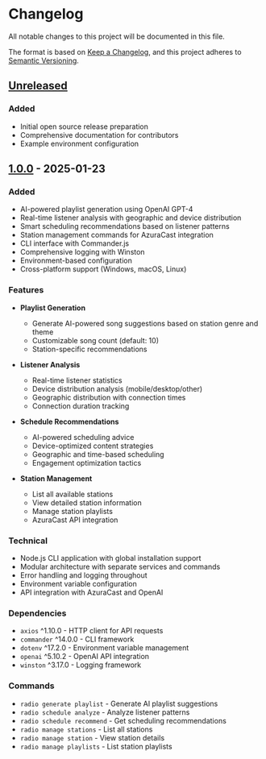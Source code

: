 # Changelog

All notable changes to this project will be documented in this file.

The format is based on [Keep a Changelog](https://keepachangelog.com/en/1.0.0/),
and this project adheres to [Semantic Versioning](https://semver.org/spec/v2.0.0.html).

## [Unreleased]

### Added
- Initial open source release preparation
- Comprehensive documentation for contributors
- Example environment configuration

## [1.0.0] - 2025-01-23

### Added
- AI-powered playlist generation using OpenAI GPT-4
- Real-time listener analysis with geographic and device distribution
- Smart scheduling recommendations based on listener patterns
- Station management commands for AzuraCast integration
- CLI interface with Commander.js
- Comprehensive logging with Winston
- Environment-based configuration
- Cross-platform support (Windows, macOS, Linux)

### Features
- **Playlist Generation**
  - Generate AI-powered song suggestions based on station genre and theme
  - Customizable song count (default: 10)
  - Station-specific recommendations
  
- **Listener Analysis**
  - Real-time listener statistics
  - Device distribution analysis (mobile/desktop/other)
  - Geographic distribution with connection times
  - Connection duration tracking
  
- **Schedule Recommendations**
  - AI-powered scheduling advice
  - Device-optimized content strategies
  - Geographic and time-based scheduling
  - Engagement optimization tactics
  
- **Station Management**
  - List all available stations
  - View detailed station information
  - Manage station playlists
  - AzuraCast API integration

### Technical
- Node.js CLI application with global installation support
- Modular architecture with separate services and commands
- Error handling and logging throughout
- Environment variable configuration
- API integration with AzuraCast and OpenAI

### Dependencies
- `axios` ^1.10.0 - HTTP client for API requests
- `commander` ^14.0.0 - CLI framework
- `dotenv` ^17.2.0 - Environment variable management
- `openai` ^5.10.2 - OpenAI API integration
- `winston` ^3.17.0 - Logging framework

### Commands
- `radio generate playlist` - Generate AI playlist suggestions
- `radio schedule analyze` - Analyze listener patterns
- `radio schedule recommend` - Get scheduling recommendations
- `radio manage stations` - List all stations
- `radio manage station` - View station details
- `radio manage playlists` - List station playlists

[Unreleased]: https://github.com/your-username/ai-radio-controller/compare/v1.0.0...HEAD
[1.0.0]: https://github.com/your-username/ai-radio-controller/releases/tag/v1.0.0
